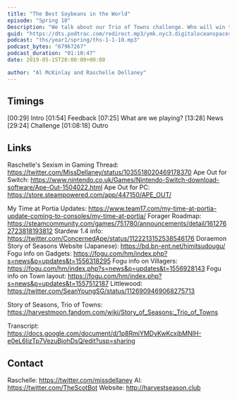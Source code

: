 ```yaml
---
title: "The Best Soybeans in the World"
episode: "Spring 10"
Description: "We talk about our Trio of Towns challenge. Who will win this one?"
guid: "https://dts.podtrac.com/redirect.mp3/ymk.nyc3.digitaloceanspaces.com/ths-1-1-10.mp3"
podcast: "ths/year1/spring/ths-1-1-10.mp3"
podcast_bytes: "67967267"
podcast_duration: "01:10:47"
date: 2019-05-15T20:00:00+00:00

author: "Al McKinlay and Raschelle Dellaney"
---
```


## Timings

[00:29] Intro
[01:54] Feedback
[07:25] What are we playing?
[13:28] News
[29:24] Challenge
[01:08:18] Outro

## Links

Raschelle's Sexism in Gaming Thread: https://twitter.com/MissDellaney/status/1035518020469178370
Ape Out for Switch: https://www.nintendo.co.uk/Games/Nintendo-Switch-download-software/Ape-Out-1504022.html
Ape Out for PC: https://store.steampowered.com/app/447150/APE_OUT/

My Time at Portia Updates: https://www.team17.com/my-time-at-portia-update-coming-to-consoles/my-time-at-portia/
Forager Roadmap: https://steamcommunity.com/games/751780/announcements/detail/1612762723818193812
Stardew 1.4 info: https://twitter.com/ConcernedApe/status/1122213152538546176
Doraemon Story of Seasons Website (Japanese): https://bd.bn-ent.net/himitsudougu/
Fogu info on Gadgets: https://fogu.com/hm/index.php?s=news&p=updates&t=1556318295
Fogu info on Villagers: https://fogu.com/hm/index.php?s=news&p=updates&t=1556928143
Fogu info on Town layout: https://fogu.com/hm/index.php?s=news&p=updates&t=1557512187
Littlewood: https://twitter.com/SeanYoungSG/status/1126909469068275713

Story of Seasons, Trio of Towns: https://harvestmoon.fandom.com/wiki/Story_of_Seasons:_Trio_of_Towns

Transcript: https://docs.google.com/document/d/1p8RmiYMDyKwKcxjbMNIH-e0eL6lizTp7VezuBjohDsQ/edit?usp=sharing

## Contact

Raschelle: https://twitter.com/missdellaney
Al: https://twitter.com/TheScotBot
Website: http://harvestseason.club
